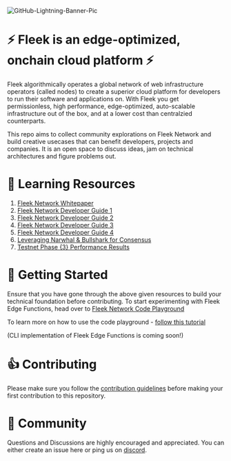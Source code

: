 ![GitHub-Lightning-Banner-Pic](https://github.com/fleekxyz/awesome-fleek/assets/74613246/397a60e3-aa87-4b93-9b79-99416d22019a)

# ⚡ Fleek is an edge-optimized, onchain cloud platform ⚡
Fleek algorithmically operates a global network of web infrastructure operators (called nodes) to create a superior cloud platform for developers to run their software and applications on. With Fleek you get permissionless, high performance, edge-optimized, auto-scalable infrastructure out of the box, and at a lower cost than centralzied counterparts.

This repo aims to collect community explorations on Fleek Network and build creative usecases that can benefit developers, projects and companies. It is an open space to discuss ideas, jam on technical architectures and figure problems out.

# 📖 Learning Resources
1. [Fleek Network Whitepaper](https://fleek.network/whitepaper.pdf)
2. [Fleek Network Developer Guide 1](https://blog.fleek.network/post/fleek-network-developer-guide-part-1/)
3. [Fleek Network Developer Guide 2](https://blog.fleek.network/post/fleek-network-developer-guide-services/)
4. [Fleek Network Developer Guide 3](https://blog.fleek.network/post/fleek-network-developer-guide-js-runtime/)
5. [Fleek Network Developer Guide 4](https://blog.fleek.network/post/fleek-network-developer-guide-cdn/)
6. [Leveraging Narwhal & Bullshark for Consensus](https://blog.fleek.network/post/fleek-network-consensus-narwhal-bullshark/)
7. [Testnet Phase {3} Performance Results](https://x.com/fleek_net/status/1762893623576699071)


# 🔰 Getting Started
Ensure that you have gone through the above given resources to build your technical foundation before contributing.
To start experimenting with Fleek Edge Functions, head over to [Fleek Network Code Playground](https://code-playground.on-fleek.app/)

To learn more on how to use the code playground - [follow this tutorial](https://x.com/fleek_net/status/1753531279432126840)

(CLI implementation of Fleek Edge Functions is coming soon!)


# 👍 Contributing
Please make sure you follow the [contribution guidelines](https://github.com/fleek-network/awesome-fleek/blob/main/CONTRIBUTING.md) before making your first contribution to this repository.


# 🤝 Community
Questions and Discussions are highly encouraged and appreciated. You can either create an issue here or ping us on [discord](https://discord.gg/fleek).





